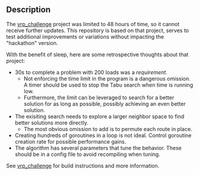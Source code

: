 ## Description
The [vrp_challenge](https://github.com/ifIMust/vrp_challenge) project was limited to 48 hours of time, so it cannot receive further updates.
This repository is based on that project, serves to test additional improvements or variations without impacting the "hackathon" version.

With the benefit of sleep, here are some retrospective thoughts about that project:
- 30s to complete a problem with 200 loads was a *requirement*.
  - Not enforcing the time limit in the program is a dangerous omission. A timer should be used to stop the Tabu search when time is running low.
  - Furthermore, the limit can be leveraged to search for a better solution for as long as possible, possibly achieving an even better solution.
- The exisiting search needs to explore a larger neighbor space to find better solutions more directly.
  - The most obvious omission to add is to permute each route in place.
- Creating hundreds of goroutines in a loop is not ideal. Control goroutine creation rate for possible performance gains.
- The algorithm has several parameters that tune the behavior. These should be in a config file to avoid recompiling when tuning.

See [vrp_challenge](https://github.com/ifIMust/vrp_challenge) for build instructions and more information.
